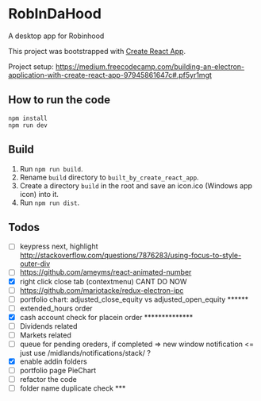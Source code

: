 # RobInDaHood
A desktop app for Robinhood

This project was bootstrapped with [Create React App](https://github.com/facebookincubator/create-react-app).

Project setup: https://medium.freecodecamp.com/building-an-electron-application-with-create-react-app-97945861647c#.pf5yr1mgt

## How to run the code
```shell
npm install
npm run dev
```

## Build
1. Run `npm run build`.
2. Rename `build` directory to `built_by_create_react_app`.
3. Create a directory `build` in the root and save an icon.ico (Windows app icon) into it.
4. Run `npm run dist`.

## Todos
- [ ] keypress next, highlight http://stackoverflow.com/questions/7876283/using-focus-to-style-outer-div
- [ ] https://github.com/ameyms/react-animated-number
- [x] right click close tab (contextmenu) CANT DO NOW
- [ ] https://github.com/mariotacke/redux-electron-ipc
- [ ] portfolio chart: adjusted_close_equity vs adjusted_open_equity ******
- [ ] extended_hours order
- [x] cash account check for placein order **************
- [ ] Dividends related
- [ ] Markets related
- [ ] queue for pending oreders, if completed => new window notification <= just use /midlands/notifications/stack/ ?
- [x] enable addin folders
- [ ] portfolio page PieChart
- [ ] refactor the code
- [ ] folder name duplicate check ***
